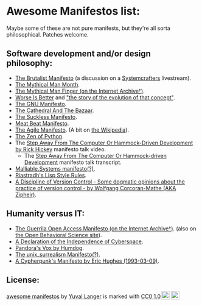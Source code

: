 # Awesome Manifestos list:

Maybe some of these are not pure manifests, but they're all sorta philosophical.  Patches welcome.

## Software development and/or design philosophy:

- [The Brutalist Manifesto](http://www.call-with-current-continuation.org/articles/brutalist-manifesto.txt) (a discussion on a [Systemcrafters](https://systemcrafters.net/live-streams/october-11-2024/) livestream).
- [The Mythical Man Month](https://en.wikipedia.org/wiki/The_Mythical_Man-Month).
- [The Mythical Man Finger (on the Internet Archive†)](https://web.archive.org/web/20121015012156/http://stephenramsay.us/2011/07/25/the-mythical-man-finger.html).
- [Worse Is Better](https://www.dreamsongs.com/WIB.html) and ["the story of the evolution of that concept"](https://dreamsongs.com/WorseIsBetter.html).
- [The GNU Manifesto](https://www.gnu.org/gnu/manifesto.html).
- [The Cathedral And The Bazaar](https://en.wikipedia.org/wiki/The_Cathedral_and_the_Bazaar).
- [The Suckless Manifesto](https://suckless.org/philosophy/).
- [Meat Beat Manifesto](https://www.youtube.com/watch?v=ShFVqOaQS-c).
- [The Agile Manifesto](https://agilemanifesto.org/).
  (A bit on [the Wikipedia](https://en.wikipedia.org/wiki/Agile_software_development#The_Agile_Manifesto)).
- [The Zen of Python](https://peps.python.org/pep-0020/).
- The [Step Away From The Computer Or Hammock-Driven Development by Rick Hickey](https://www.youtube.com/watch?v=f84n5oFoZBc) manifesto talk video.
  - The [Step Away From The Computer Or Hammock-driven Development](https://github.com/matthiasn/talk-transcripts/blob/master/Hickey_Rich/HammockDrivenDev.md) manifesto talk transcript.
- [Malliable.Systems manifesto(?)](https://malleable.systems/mission/).
- [Riastradh's Lisp Style Rules](https://mumble.net/~campbell/scheme/style.txt).
- [A Discipline of Version Control - Some dogmatic opinions about the practice of version control - by Wolfgang Corcoran-Mathe (AKA Zipheir)](https://www.sigwinch.xyz/misc/version-control.html).

## Humanity versus IT:

- [The Guerrila Open Access Manifesto (on the Internet Archive†)](https://archive.org/details/GuerillaOpenAccessManifesto).
  (also on [the Open Behavioral Science site](https://openbehavioralscience.org/manifesto/)).
- [A Declaration of the Independence of Cyberspace](https://www.eff.org/cyberspace-independence).
- [Pandora's Vox by Humdog](https://codeberg.org/kakafarm/pandoras-vox-by-humdog).
- [The unix_surrealism Manifesto(?)](https://analognowhere.com/unix_surrealism/).
- [A Cypherpunk's Manifesto by Eric Hughes (1993-03-09)](https://www.activism.net/cypherpunk/manifesto.html).

## License:

<p xmlns:cc="http://creativecommons.org/ns#" xmlns:dct="http://purl.org/dc/terms/"><a property="dct:title" rel="cc:attributionURL" href="https://codeberg.org/kakafarm/awesome-manifestos/">awesome manifestos</a> by <a rel="cc:attributionURL dct:creator" property="cc:attributionName" href="https://codeberg.org/kakafarm/">Yuval Langer</a> is marked with <a href="https://creativecommons.org/publicdomain/zero/1.0/?ref=chooser-v1" target="_blank" rel="license noopener noreferrer" style="display:inline-block;">CC0 1.0<img style="height:22px!important;margin-left:3px;vertical-align:text-bottom;" src="https://mirrors.creativecommons.org/presskit/icons/cc.svg?ref=chooser-v1" alt=""><img style="height:22px!important;margin-left:3px;vertical-align:text-bottom;" src="https://mirrors.creativecommons.org/presskit/icons/zero.svg?ref=chooser-v1" alt=""></a></p>
